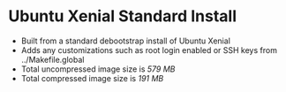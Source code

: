 # Ubuntu Xenial Standard Install

- Built from a standard debootstrap install of Ubuntu Xenial
- Adds any customizations such as root login enabled or SSH keys from ../Makefile.global
- Total uncompressed image size is *579 MB*
- Total compressed image size is *191 MB*
